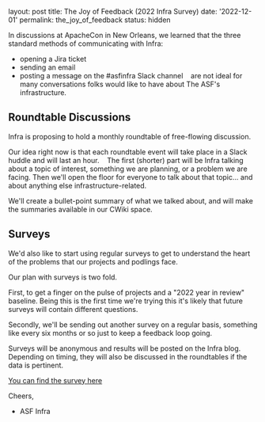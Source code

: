 
layout: post
title: The Joy of Feedback (2022 Infra Survey)
date: '2022-12-01'
permalink: the_joy_of_feedback
status: hidden

In discussions at ApacheCon in New Orleans, we learned that the three standard methods of communicating with Infra: 
* opening a Jira ticket 
* sending an email 
* posting a message on the #asfinfra Slack channel 
 
are not ideal for many conversations folks would like to have about The ASF's infrastructure.


## Roundtable Discussions

Infra is proposing to hold a monthly roundtable of free-flowing discussion.

Our idea right now is that each roundtable event will take place in a Slack huddle and will last an hour. 
 
The first (shorter) part will be Infra talking about a topic of interest, something we are planning, or a problem we are facing.
Then we'll open the floor for everyone to talk about that topic... and about anything else infrastructure-related.

We'll create a bullet-point summary of what we talked about, and will make the summaries available in our CWiki space.

## Surveys

We'd also like to start using regular surveys to get to understand the heart of the problems that our projects and podlings face.

Our plan with surveys is two fold.

First, to get a finger on the pulse of projects and a "2022 year in review" baseline. Being this is the first time we're trying this it's likely that future surveys will contain different questions.

Secondly, we'll be sending out another survey on a regular basis, something like every six months or so just to keep a feedback loop going.

Surveys will be anonymous and results will be posted on the Infra blog. Depending on timing, they will also be discussed in the roundtables if the data is pertinent.

[You can find the survey here](https://infra.apache.org/surveys/survey-1.html)

Cheers,

  - ASF Infra      


